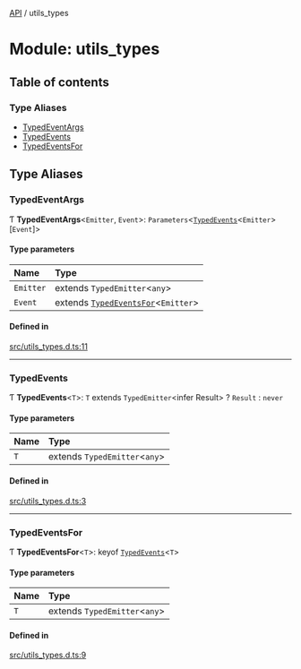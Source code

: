 [API](../README.md) / utils\_types

# Module: utils\_types

## Table of contents

### Type Aliases

- [TypedEventArgs](utils_types.md#typedeventargs)
- [TypedEvents](utils_types.md#typedevents)
- [TypedEventsFor](utils_types.md#typedeventsfor)

## Type Aliases

### TypedEventArgs

Ƭ **TypedEventArgs**\<`Emitter`, `Event`\>: `Parameters`\<[`TypedEvents`](utils_types.md#typedevents)\<`Emitter`\>[`Event`]\>

#### Type parameters

| Name | Type |
| :------ | :------ |
| `Emitter` | extends `TypedEmitter`\<`any`\> |
| `Event` | extends [`TypedEventsFor`](utils_types.md#typedeventsfor)\<`Emitter`\> |

#### Defined in

[src/utils_types.d.ts:11](https://github.com/digidem/mapeo-core-next/blob/53dc843a45bb963f7a880f5f7973107d5b1fb99c/src/utils_types.d.ts#L11)

___

### TypedEvents

Ƭ **TypedEvents**\<`T`\>: `T` extends `TypedEmitter`\<infer Result\> ? `Result` : `never`

#### Type parameters

| Name | Type |
| :------ | :------ |
| `T` | extends `TypedEmitter`\<`any`\> |

#### Defined in

[src/utils_types.d.ts:3](https://github.com/digidem/mapeo-core-next/blob/53dc843a45bb963f7a880f5f7973107d5b1fb99c/src/utils_types.d.ts#L3)

___

### TypedEventsFor

Ƭ **TypedEventsFor**\<`T`\>: keyof [`TypedEvents`](utils_types.md#typedevents)\<`T`\>

#### Type parameters

| Name | Type |
| :------ | :------ |
| `T` | extends `TypedEmitter`\<`any`\> |

#### Defined in

[src/utils_types.d.ts:9](https://github.com/digidem/mapeo-core-next/blob/53dc843a45bb963f7a880f5f7973107d5b1fb99c/src/utils_types.d.ts#L9)
